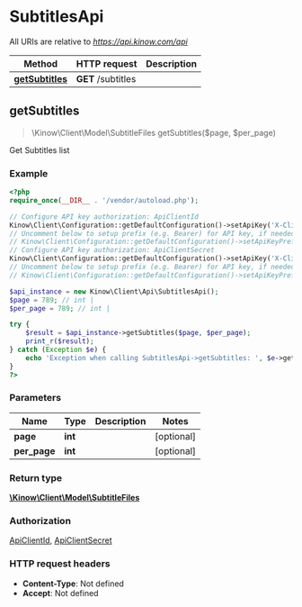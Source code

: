 # SubtitlesApi

All URIs are relative to *https://api.kinow.com/api*

Method | HTTP request | Description
------------- | ------------- | -------------
[**getSubtitles**](#getSubtitles) | **GET** /subtitles | 


## **getSubtitles**
> \Kinow\Client\Model\SubtitleFiles getSubtitles($page, $per_page)



Get Subtitles list

### Example
```php
<?php
require_once(__DIR__ . '/vendor/autoload.php');

// Configure API key authorization: ApiClientId
Kinow\Client\Configuration::getDefaultConfiguration()->setApiKey('X-Client-Id', 'YOUR_API_KEY');
// Uncomment below to setup prefix (e.g. Bearer) for API key, if needed
// Kinow\Client\Configuration::getDefaultConfiguration()->setApiKeyPrefix('X-Client-Id', 'Bearer');
// Configure API key authorization: ApiClientSecret
Kinow\Client\Configuration::getDefaultConfiguration()->setApiKey('X-Client-Secret', 'YOUR_API_KEY');
// Uncomment below to setup prefix (e.g. Bearer) for API key, if needed
// Kinow\Client\Configuration::getDefaultConfiguration()->setApiKeyPrefix('X-Client-Secret', 'Bearer');

$api_instance = new Kinow\Client\Api\SubtitlesApi();
$page = 789; // int | 
$per_page = 789; // int | 

try {
    $result = $api_instance->getSubtitles($page, $per_page);
    print_r($result);
} catch (Exception $e) {
    echo 'Exception when calling SubtitlesApi->getSubtitles: ', $e->getMessage(), PHP_EOL;
}
?>
```

### Parameters

Name | Type | Description  | Notes
------------- | ------------- | ------------- | -------------
 **page** | **int**|  | [optional]
 **per_page** | **int**|  | [optional]

### Return type

[**\Kinow\Client\Model\SubtitleFiles**](#SubtitleFiles)

### Authorization

[ApiClientId](#ApiClientId), [ApiClientSecret](#ApiClientSecret)

### HTTP request headers

 - **Content-Type**: Not defined
 - **Accept**: Not defined

